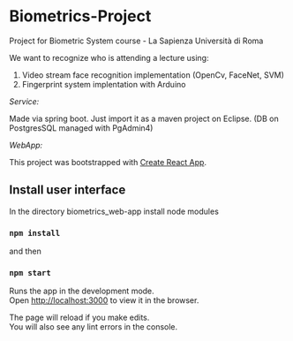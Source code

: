# Biometrics-Project
Project for Biometric System course - La Sapienza Università di Roma

We want to recognize who is attending a lecture using:
1. Video stream face recognition implementation (OpenCv, FaceNet, SVM)
2. Fingerprint system implentation with Arduino

*Service:* 

Made via spring boot. Just import it as a maven project on Eclipse. (DB on PostgresSQL managed with PgAdmin4)

*WebApp:*

This project was bootstrapped with [Create React App](https://github.com/facebook/create-react-app).

## Install user interface

In the directory biometrics_web-app install node modules

### `npm install`

and then

### `npm start`

Runs the app in the development mode.<br />
Open [http://localhost:3000](http://localhost:3000) to view it in the browser.

The page will reload if you make edits.<br />
You will also see any lint errors in the console.
